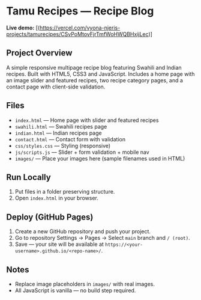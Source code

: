 # Tamu Recipes — Recipe Blog


**Live demo:** [(https://vercel.com/vyona-njeris-projects/tamurecipes/CSvPoMtovFjrTmfWoHWQBHxijLec)]


## Project Overview
A simple responsive multipage recipe blog featuring Swahili and Indian recipes. Built with HTML5, CSS3 and JavaScript. Includes a home page with an image slider and featured recipes, two recipe category pages, and a contact page with client-side validation.


## Files
- `index.html` — Home page with slider and featured recipes
- `swahili.html` — Swahili recipes page
- `indian.html` — Indian recipes page
- `contact.html` — Contact form with validation
- `css/styles.css` — Styling (responsive)
- `js/scripts.js` — Slider + form validation + mobile nav
- `images/` — Place your images here (sample filenames used in HTML)


## Run Locally
1. Put files in a folder preserving structure.
2. Open `index.html` in your browser.


## Deploy (GitHub Pages)
1. Create a new GitHub repository and push your project.
2. Go to repository Settings → Pages → Select `main` branch and `/ (root)`.
3. Save — your site will be available at `https://<your-username>.github.io/<repo-name>/`.


## Notes
- Replace image placeholders in `images/` with real images.
- All JavaScript is vanilla — no build step required.